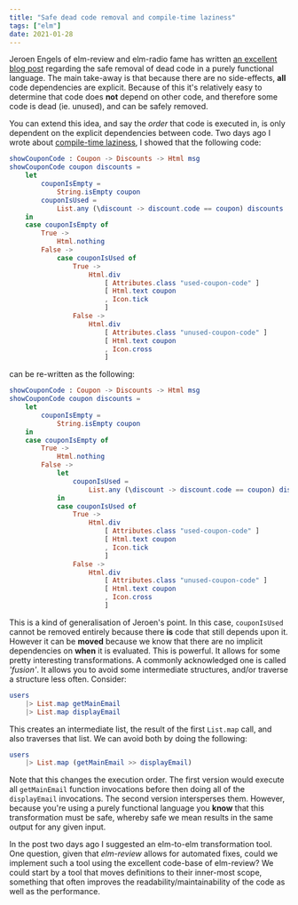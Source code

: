```yaml
---
title: "Safe dead code removal and compile-time laziness"
tags: ["elm"]
date: 2021-01-28
---
```


Jeroen Engels of elm-review and elm-radio fame has written [an excellent blog post](https://clouddev.pakk.io:4014/posts/2021-01-26-more-compile-time-laziness) regarding the safe removal of dead code in a purely functional language. The main take-away is that because there are no side-effects, **all** code dependencies are explicit. Because of this it's relatively easy to determine that code does **not** depend on other code, and therefore some code is dead (ie. unused), and can be safely removed.

You can extend this idea, and say the *order* that code is executed in, is only dependent on the explicit dependencies between code. Two days ago I wrote about [compile-time laziness](/posts/2021-01-26-more-compile-time-laziness), I showed that the following code:

```elm
showCouponCode : Coupon -> Discounts -> Html msg
showCouponCode coupon discounts =
    let
        couponIsEmpty =
            String.isEmpty coupon
        couponIsUsed =
            List.any (\discount -> discount.code == coupon) discounts
    in
    case couponIsEmpty of
        True ->
            Html.nothing
        False ->
            case couponIsUsed of
                True ->
                    Html.div
                        [ Attributes.class "used-coupon-code" ]
                        [ Html.text coupon
                        , Icon.tick
                        ]
                False ->
                    Html.div
                        [ Attributes.class "unused-coupon-code" ]
                        [ Html.text coupon
                        , Icon.cross
                        ]

```

can be re-written as the following:

    
```elm
showCouponCode : Coupon -> Discounts -> Html msg
showCouponCode coupon discounts =
    let
        couponIsEmpty =
            String.isEmpty coupon
    in
    case couponIsEmpty of
        True ->
            Html.nothing
        False ->
            let
                couponIsUsed =
                    List.any (\discount -> discount.code == coupon) discounts
            in
            case couponIsUsed of
                True ->
                    Html.div
                        [ Attributes.class "used-coupon-code" ]
                        [ Html.text coupon
                        , Icon.tick
                        ]
                False ->
                    Html.div
                        [ Attributes.class "unused-coupon-code" ]
                        [ Html.text coupon
                        , Icon.cross
                        ]

```

This is a kind of generalisation of Jeroen's point. In this case, `couponIsUsed` cannot be removed entirely because there **is** code that still depends upon it. However it can be **moved** because we know that there are no implicit dependencies on **when** it is evaluated. This is powerful. It allows for some pretty interesting transformations. A commonly acknowledged one is called *'fusion'*. It allows you to avoid some intermediate structures, and/or traverse a structure less often. Consider:

```elm
users
    |> List.map getMainEmail
    |> List.map displayEmail
```

This creates an intermediate list, the result of the first `List.map` call, and also traverses that list. We can avoid both by doing the following:

```elm
users
    |> List.map (getMainEmail >> displayEmail)
```

Note that this changes the execution order. The first version would execute all `getMainEmail` function invocations before then doing all of the `displayEmail` invocations. The second version intersperses them. However, because you're using a purely functional language you **know** that this transformation must be safe, whereby safe we mean results in the same output for any given input.

In the post two days ago I suggested an elm-to-elm transformation tool. One question, given that *elm-review* allows for automated fixes, could we implement such a tool using the excellent code-base of elm-review? We could start by a tool that moves definitions to their inner-most scope, something that often improves the readability/maintainability of the code as well as the performance.


